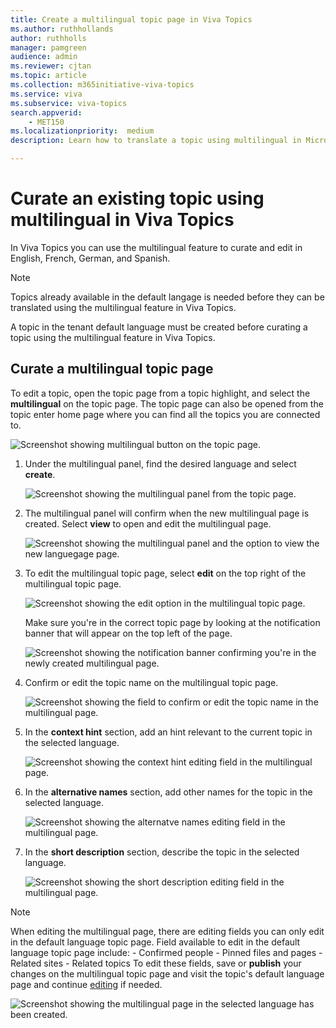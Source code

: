 ```yaml
---
title: Create a multilingual topic page in Viva Topics  
ms.author: ruthhollands
author: ruthholls
manager: pamgreen
audience: admin
ms.reviewer: cjtan
ms.topic: article
ms.collection: m365initiative-viva-topics
ms.service: viva 
ms.subservice: viva-topics 
search.appverid:
    - MET150   
ms.localizationpriority:  medium
description: Learn how to translate a topic using multilingual in Microsoft Viva Topics.

---
```


# Curate an existing topic using multilingual in Viva Topics 

In Viva Topics you can use the multilingual feature to curate and edit in English, French, German, and Spanish.

> [!Note] 
> Topics already available in the default langage is needed before they can be translated using the multilingual feature in Viva Topics. 

A topic in the tenant default language must be created before curating a topic using the multilingual feature in Viva Topics.

## Curate a multilingual topic page

To edit a topic, open the topic page from a topic highlight, and select the **multilingual** on the topic page. The topic page can also be opened from the topic enter home page where you can find all the topics you are connected to.

   ![Screenshot showing multilingual button on the topic page.](../media/knowledge-management/ml-topic-page-initial.png)

1. Under the multilingual panel, find the desired language and select **create**.

     ![Screenshot showing the multilingual panel from the topic page.](../media/knowledge-management/ml-panel.png)

2. The multilingual panel will confirm when the new multilingual page is created. Select **view** to open and edit the multilingual page.

     ![Screenshot showing the multilingual panel and the option to view the new languegage page.](../media/knowledge-management/ml-panel-view-page.png)

3. To edit the multilingual topic page, select **edit** on the top right of the multilingual topic page.

     ![Screenshot showing the edit option in the multilingual topic page.](../media/knowledge-management/ml-edit-page.png)

     Make sure you're in the correct topic page by looking at the notification banner that will appear on the top left of the page.

     ![Screenshot showing the notification banner confirming you're in the newly created multilingual page.](../media/knowledge-management/ml-french-topic-page.png)

4. Confirm or edit the topic name on the multilingual topic page.

     ![Screenshot showing the field to confirm or edit the topic name in the multilingual page.](../media/knowledge-management/ml-edit-topic-name.png)

5. In the **context hint** section, add an hint relevant to the current topic in the selected language.

     ![Screenshot showing the context hint editing field in the multilingual page.](../media/knowledge-management/ml-edit-context-hint.png)

6. In the **alternative names** section, add other names for the topic in the selected language.

     ![Screenshot showing the alternatve names editing field in the multilingual page.](../media/knowledge-management/ml-edit-alternate-names.png)

7. In the **short description** section, describe the topic in the selected language.

     ![Screenshot showing the short description editing field in the multilingual page.](../media/knowledge-management/ml-edit-short-description.png)

> [!Note] 
> When editing the multilingual page, there are editing fields you can only edit in the default language topic page. Field available to edit in the default language topic page include:
    - Confirmed people
    - Pinned files and pages
    - Related sites
    - Related topics
   To edit these fields, save or **publish** your changes on the multilingual topic page and visit the topic's default language page and continue [editing](./edit-a-topic.md) if needed.

![Screenshot showing the multilingual page in the selected language has been created.](../media/knowledge-management/ml-publish-page.png)

